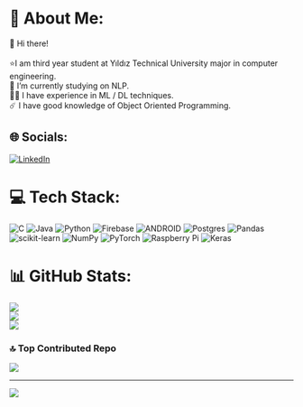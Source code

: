 # 💫 About Me:
👋 Hi there!<br><br>⭐️I am third year student at Yıldız Technical University major in computer engineering.<br>🌱 I’m currently studying on NLP. <br>🙌🏻 I have experience in ML / DL techniques.<br>☄️ I have good knowledge of Object Oriented Programming.


## 🌐 Socials:
[![LinkedIn](https://img.shields.io/badge/LinkedIn-%230077B5.svg?logo=linkedin&logoColor=white)](https://linkedin.com/in/https://www.linkedin.com/in/beyda-guler/) 

# 💻 Tech Stack:
![C](https://img.shields.io/badge/c-%2300599C.svg?style=for-the-badge&logo=c&logoColor=white) ![Java](https://img.shields.io/badge/java-%23ED8B00.svg?style=for-the-badge&logo=java&logoColor=white) ![Python](https://img.shields.io/badge/python-3670A0?style=for-the-badge&logo=python&logoColor=ffdd54) ![Firebase](https://img.shields.io/badge/firebase-%23039BE5.svg?style=for-the-badge&logo=firebase) ![ANDROID](https://img.shields.io/badge/android-%2320232a.svg?style=for-the-badge&logo=android&logoColor=%a4c639) ![Postgres](https://img.shields.io/badge/postgres-%23316192.svg?style=for-the-badge&logo=postgresql&logoColor=white) ![Pandas](https://img.shields.io/badge/pandas-%23150458.svg?style=for-the-badge&logo=pandas&logoColor=white) ![scikit-learn](https://img.shields.io/badge/scikit--learn-%23F7931E.svg?style=for-the-badge&logo=scikit-learn&logoColor=white) ![NumPy](https://img.shields.io/badge/numpy-%23013243.svg?style=for-the-badge&logo=numpy&logoColor=white) ![PyTorch](https://img.shields.io/badge/PyTorch-%23EE4C2C.svg?style=for-the-badge&logo=PyTorch&logoColor=white) ![Raspberry Pi](https://img.shields.io/badge/-RaspberryPi-C51A4A?style=for-the-badge&logo=Raspberry-Pi) ![Keras](https://img.shields.io/badge/Keras-%23D00000.svg?style=for-the-badge&logo=Keras&logoColor=white)
# 📊 GitHub Stats:
![](https://github-readme-stats.vercel.app/api?username=beydakkk&theme=tokyonight&hide_border=false&include_all_commits=false&count_private=true)<br/>
![](https://github-readme-streak-stats.herokuapp.com/?user=beydakkk&theme=tokyonight&hide_border=false)<br/>
![](https://github-readme-stats.vercel.app/api/top-langs/?username=beydakkk&theme=tokyonight&hide_border=false&include_all_commits=false&count_private=true&layout=compact)

### 🔝 Top Contributed Repo
![](https://github-contributor-stats.vercel.app/api?username=beydakkk&limit=5&theme=tokyonight&combine_all_yearly_contributions=true)

---
[![](https://visitcount.itsvg.in/api?id=beydakkk&icon=0&color=0)](https://visitcount.itsvg.in)

<!-- Proudly created with GPRM ( https://gprm.itsvg.in ) -->
